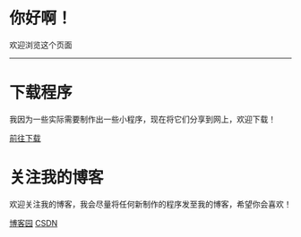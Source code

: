 # 你好啊！
欢迎浏览这个页面

---

# 下载程序
我因为一些实际需要制作出一些小程序，现在将它们分享到网上，欢迎下载！

[前往下载](https://n802.com/dir/27256477-39300593-4f1b29)

# 关注我的博客
欢迎关注我的博客，我会尽量将任何新制作的程序发至我的博客，希望你会喜欢！

[博客园](http://www.cnblogs.com/TotoWang) [CSDN](http://me.csdn.net/tt68686)
